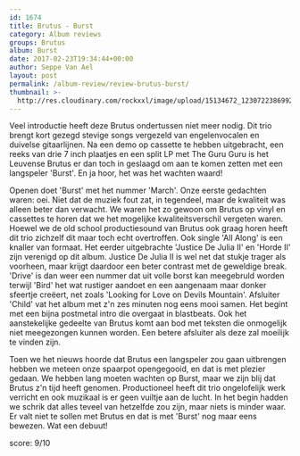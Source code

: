 ```yaml
---
id: 1674
title: Brutus - Burst
category: Album reviews
groups: Brutus
album: Burst
date: 2017-02-23T19:34:44+00:00
author: Seppe Van Ael
layout: post
permalink: /album-review/review-brutus-burst/
thumbnail: >-
  http://res.cloudinary.com/rockxxl/image/upload/15134672_1230722386992451_155310526591816202_n.jpg
---
```

Veel introductie heeft deze Brutus ondertussen niet meer nodig. Dit trio brengt kort gezegd stevige songs vergezeld van engelenvocalen en duivelse gitaarlijnen. Na een demo op cassette te hebben uitgebracht, een reeks van drie 7 inch plaatjes en een split LP met The Guru Guru is het Leuvense Brutus er dan toch in geslaagd om aan te komen zetten met een langspeler 'Burst'. En ja hoor, het was het wachten waard!

Openen doet 'Burst' met het nummer 'March'. Onze eerste gedachten waren: oei. Niet dat de muziek fout zat, in tegendeel, maar de kwaliteit was alleen beter dan verwacht. We waren het zo gewoon om Brutus op vinyl en cassettes te horen dat we het mogelijke kwaliteitsverschil vergeten waren. Hoewel we de old school productiesound van Brutus ook graag horen heeft dit trio zichzelf dit maar toch echt overtroffen. Ook single 'All Along' is een knaller van formaat. Het eerder uitgebrachte 'Justice De Julia II' en 'Horde II' zijn verenigd op dit album. Justice De Julia II is wel net dat stukje trager als voorheen, maar krijgt daardoor een beter contrast met de geweldige break. 'Drive' is dan weer een nummer dat uit volle borst kan meegebruld worden terwijl 'Bird' het wat rustiger aandoet en een aangenaam maar donker sfeertje creëert, net zoals 'Looking for Love on Devils Mountain'. Afsluiter 'Child' vat het album met z'n zes minuten nog eens mooi samen. Het begint met een bijna postmetal intro die overgaat in blastbeats. Ook het aanstekelijke gedeelte van Brutus komt aan bod met teksten die onmogelijk niet meegezongen kunnen worden. Een betere afsluiter als deze zal moeilijk te vinden zijn.

Toen we het nieuws hoorde dat Brutus een langspeler zou gaan uitbrengen hebben we meteen onze spaarpot opengegooid, en dat is met plezier gedaan. We hebben lang moeten wachten op Burst, maar we zijn blij dat Brutus z'n tijd heeft genomen. Productioneel heeft dit trio ongelofelijk werk verricht en ook muzikaal is er geen vuiltje aan de lucht. In het begin hadden we schrik dat alles teveel van hetzelfde zou zijn, maar niets is minder waar. Er valt niet te sollen met Brutus en dat is met 'Burst' nog maar eens bewezen. Wat een debuut!

score: 9/10

